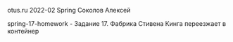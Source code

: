 otus.ru 2022-02 Spring Соколов Алексей

spring-17-homework - Задание 17. Фабрика Стивена Кинга переезжает в контейнер 
